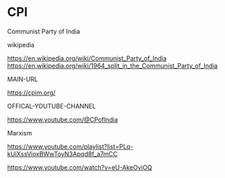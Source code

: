 
# CPI

Communist Party of India

wikipedia

https://en.wikipedia.org/wiki/Communist_Party_of_India
https://en.wikipedia.org/wiki/1964_split_in_the_Communist_Party_of_India

MAIN-URL

https://cpim.org/

OFFICAL-YOUTUBE-CHANNEL

https://www.youtube.com/@CPofIndia


Marxism

https://www.youtube.com/playlist?list=PLq-kUiXssVioxBWwToyN3Apqd8f_a7mCC

https://www.youtube.com/watch?v=eU-AkeOyiOQ



